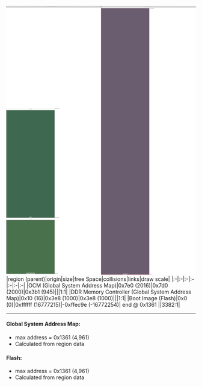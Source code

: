 ![memory map diagram](A3_region_exceeds_height-no_maxaddress_set_diagram.png)
|region (parent)|origin|size|free Space|collisions|links|draw scale|
|:-|:-|:-|:-|:-|:-|:-|
|<span style='color:(0, 55, 23)'>OCM (Global System Address Map)</span>|0x7e0 (2016)|0x7d0 (2000)|0x3b1 (945)|||1:1|
|<span style='color:(13, 67, 16)'>DDR Memory Controller (Global System Address Map)</span>|0x10 (16)|0x3e8 (1000)|0x3e8 (1000)|||1:1|
|<span style='color:(57, 40, 64)'>Boot Image (Flash)</span>|0x0 (0)|0xffffff (16777215)|-0xffec9e (-16772254)| end @ 0x1361 ||3382:1|

---
#### Global System Address Map:
- max address = 0x1361 (4,961)
- Calculated from region data
#### Flash:
- max address = 0x1361 (4,961)
- Calculated from region data